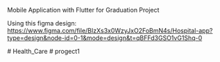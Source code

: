 Mobile Application with Flutter for Graduation Project

Using this figma design:
https://www.figma.com/file/BIzXs3x0WzyJxO2FoBmN4s/Hospital-app?type=design&node-id=0-1&mode=design&t=qBFFd3GSO1vG1Shq-0

#   H e a l t h _ C a r e  
 #   p r o g e c t 1  
 